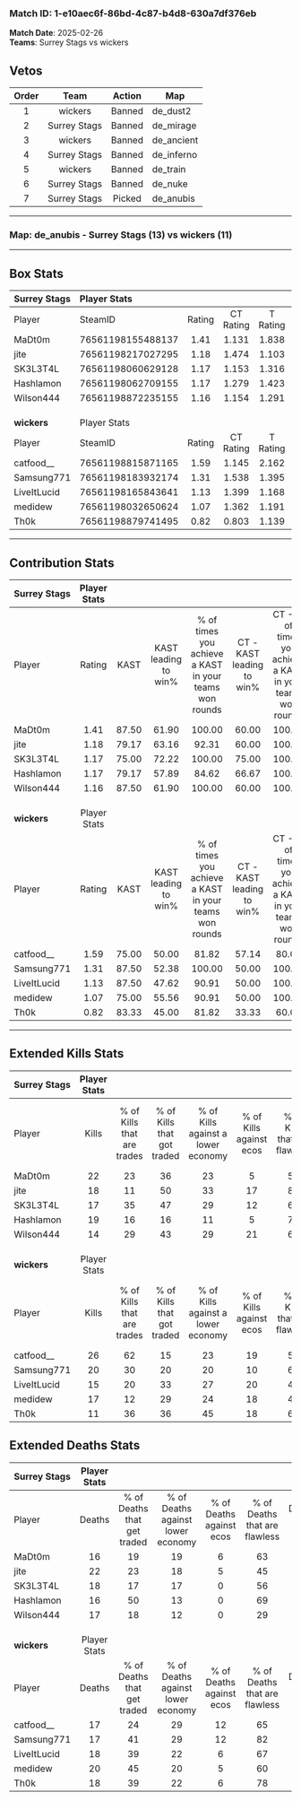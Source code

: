 ### Match ID: 1-e10aec6f-86bd-4c87-b4d8-630a7df376eb  
**Match Date**: 2025-02-26  
**Teams**: Surrey Stags vs wickers  

## Vetos  

| Order | Team | Action | Map |
| :---: | :--: | :----: | --- |
| 1 | wickers | Banned | de_dust2 |
| 2 | Surrey Stags | Banned | de_mirage |
| 3 | wickers | Banned | de_ancient |
| 4 | Surrey Stags | Banned | de_inferno |
| 5 | wickers | Banned | de_train |
| 6 | Surrey Stags | Banned | de_nuke |
| 7 | Surrey Stags | Picked | de_anubis |

---  

### **Map**: de_anubis - Surrey Stags (13) vs wickers (11)  
---  

## Box Stats  

| **Surrey Stags** | Player Stats      |        |           |          |       |       |       |         |        |      |     |
| :- | :- | :-: | :-: | :-: | :-: | :-: | :-: | :-: | :-: | :-: | :-: |
| Player           | SteamID           | Rating | CT Rating | T Rating | KAST  |  ADR  | Kills | Assists | Deaths | K/D  | HS% |
| MaDt0m           | 76561198155488137 |  1.41  |   1.131   |  1.838   | 87.50 | 77.5  |  22   |    7    |   16   | 1.38 | 40  |
| jite             | 76561198217027295 |  1.18  |   1.474   |  1.103   | 79.17 | 102.8 |  18   |   12    |   22   | 0.82 | 50  |
| SK3L3T4L         | 76561198060629128 |  1.17  |   1.153   |  1.316   | 75.00 | 91.4  |  17   |   13    |   18   | 0.94 | 47  |
| Hashlamon        | 76561198062709155 |  1.17  |   1.279   |  1.423   | 79.17 | 61.5  |  19   |    2    |   16   | 1.19 | 63  |
| Wilson444        | 76561198872235155 |  1.16  |   1.154   |  1.291   | 87.50 | 87.2  |  14   |   12    |   17   | 0.82 | 14  |
|                  |                   |        |           |          |       |       |       |         |        |      |     |
|                  |                   |        |           |          |       |       |       |         |        |      |     |
|                  |                   |        |           |          |       |       |       |         |        |      |     |
| **wickers**      | Player Stats      |        |           |          |       |       |       |         |        |      |     |
| Player           | SteamID           | Rating | CT Rating | T Rating | KAST  |  ADR  | Kills | Assists | Deaths | K/D  | HS% |
| catfood__        | 76561198815871165 |  1.59  |   1.145   |  2.162   | 75.00 | 120.6 |  26   |    8    |   17   | 1.53 | 57  |
| Samsung771       | 76561198183932174 |  1.31  |   1.538   |  1.395   | 87.50 | 74.0  |  20   |    7    |   17   | 1.18 | 30  |
| LiveItLucid      | 76561198165843641 |  1.13  |   1.399   |  1.168   | 87.50 | 73.7  |  15   |   12    |   18   | 0.83 | 40  |
| medidew          | 76561198032650624 |  1.07  |   1.362   |  1.191   | 75.00 | 83.7  |  17   |    7    |   20   | 0.85 | 64  |
| Th0k             | 76561198879741495 |  0.82  |   0.803   |  1.139   | 83.33 | 41.5  |  11   |    4    |   18   | 0.61 | 36  |
---  

## Contribution Stats  

| **Surrey Stags** | Player Stats |       |                      |                                                        |                           |                                                             |                          |                                                            |
| :- | :-: | :-: | :-: | :-: | :-: | :-: | :-: | :-: |
| Player           |    Rating    | KAST  | KAST leading to win% | % of times you achieve a KAST in your teams won rounds | CT - KAST leading to win% | CT - % of times you achieve a KAST in your teams won rounds | T - KAST leading to win% | T - % of times you achieve a KAST in your teams won rounds |
| MaDt0m           |     1.41     | 87.50 |        61.90         |                         100.00                         |           60.00           |                           100.00                            |          63.64           |                           100.00                           |
| jite             |     1.18     | 79.17 |        63.16         |                         92.31                          |           60.00           |                           100.00                            |          66.67           |                           85.71                            |
| SK3L3T4L         |     1.17     | 75.00 |        72.22         |                         100.00                         |           75.00           |                           100.00                            |          70.00           |                           100.00                           |
| Hashlamon        |     1.17     | 79.17 |        57.89         |                         84.62                          |           66.67           |                           100.00                            |          50.00           |                           71.43                            |
| Wilson444        |     1.16     | 87.50 |        61.90         |                         100.00                         |           60.00           |                           100.00                            |          63.64           |                           100.00                           |
|                  |              |       |                      |                                                        |                           |                                                             |                          |                                                            |
|                  |              |       |                      |                                                        |                           |                                                             |                          |                                                            |
|                  |              |       |                      |                                                        |                           |                                                             |                          |                                                            |
| **wickers**      | Player Stats |       |                      |                                                        |                           |                                                             |                          |                                                            |
| Player           |    Rating    | KAST  | KAST leading to win% | % of times you achieve a KAST in your teams won rounds | CT - KAST leading to win% | CT - % of times you achieve a KAST in your teams won rounds | T - KAST leading to win% | T - % of times you achieve a KAST in your teams won rounds |
| catfood__        |     1.59     | 75.00 |        50.00         |                         81.82                          |           57.14           |                            80.00                            |          45.45           |                           83.33                            |
| Samsung771       |     1.31     | 87.50 |        52.38         |                         100.00                         |           50.00           |                           100.00                            |          54.55           |                           100.00                           |
| LiveItLucid      |     1.13     | 87.50 |        47.62         |                         90.91                          |           50.00           |                           100.00                            |          45.45           |                           83.33                            |
| medidew          |     1.07     | 75.00 |        55.56         |                         90.91                          |           50.00           |                           100.00                            |          62.50           |                           83.33                            |
| Th0k             |     0.82     | 83.33 |        45.00         |                         81.82                          |           33.33           |                            60.00                            |          54.55           |                           100.00                           |
---  

## Extended Kills Stats  

| **Surrey Stags** | Player Stats |                            |                            |                                    |                         |                              |                                 |                                       |                    |           |
| :- | :-: | :-: | :-: | :-: | :-: | :-: | :-: | :-: | :-: | :-: |
| Player           |    Kills     | % of Kills that are trades | % of Kills that got traded | % of Kills against a lower economy | % of Kills against ecos | % of Kills that are flawless | % of Kills that are close duels | % of Kills that are assisted by flash | Pistol Round Kills | AWP Kills |
| MaDt0m           |      22      |             23             |             36             |                 23                 |            5            |              59              |                9                |                   0                   |         2          |     0     |
| jite             |      18      |             11             |             50             |                 33                 |           17            |              83              |                0                |                   0                   |         1          |     1     |
| SK3L3T4L         |      17      |             35             |             47             |                 29                 |           12            |              65              |               12                |                   0                   |         2          |     0     |
| Hashlamon        |      19      |             16             |             16             |                 11                 |            5            |              74              |               16                |                  11                   |         0          |     0     |
| Wilson444        |      14      |             29             |             43             |                 29                 |           21            |              64              |                7                |                   0                   |         2          |     0     |
|                  |              |                            |                            |                                    |                         |                              |                                 |                                       |                    |           |
|                  |              |                            |                            |                                    |                         |                              |                                 |                                       |                    |           |
|                  |              |                            |                            |                                    |                         |                              |                                 |                                       |                    |           |
| **wickers**      | Player Stats |                            |                            |                                    |                         |                              |                                 |                                       |                    |           |
| Player           |    Kills     | % of Kills that are trades | % of Kills that got traded | % of Kills against a lower economy | % of Kills against ecos | % of Kills that are flawless | % of Kills that are close duels | % of Kills that are assisted by flash | Pistol Round Kills | AWP Kills |
| catfood__        |      26      |             62             |             15             |                 23                 |           19            |              50              |               15                |                   4                   |         6          |     0     |
| Samsung771       |      20      |             30             |             20             |                 20                 |           10            |              60              |                0                |                   5                   |         0          |     0     |
| LiveItLucid      |      15      |             20             |             33             |                 27                 |           20            |              40              |               27                |                   0                   |         1          |     0     |
| medidew          |      17      |             12             |             29             |                 24                 |           18            |              47              |                6                |                   6                   |         3          |     0     |
| Th0k             |      11      |             36             |             36             |                 45                 |           18            |              64              |                0                |                   9                   |         0          |     0     |
## Extended Deaths Stats  

| **Surrey Stags** | Player Stats |                             |                                   |                          |                               |                            |                           |               |
| :- | :-: | :-: | :-: | :-: | :-: | :-: | :-: | :-: |
| Player           |    Deaths    | % of Deaths that get traded | % of Deaths against lower economy | % of Deaths against ecos | % of Deaths that are flawless | % of Deaths that are close | % of Deaths while blinded | Deaths to AWP |
| MaDt0m           |      16      |             19              |                19                 |            6             |              63               |             6              |             0             |       0       |
| jite             |      22      |             23              |                18                 |            5             |              45               |             14             |            14             |       0       |
| SK3L3T4L         |      18      |             17              |                17                 |            0             |              56               |             6              |             0             |       0       |
| Hashlamon        |      16      |             50              |                13                 |            0             |              69               |             6              |             6             |       0       |
| Wilson444        |      17      |             18              |                12                 |            0             |              29               |             18             |             0             |       0       |
|                  |              |                             |                                   |                          |                               |                            |                           |               |
|                  |              |                             |                                   |                          |                               |                            |                           |               |
|                  |              |                             |                                   |                          |                               |                            |                           |               |
| **wickers**      | Player Stats |                             |                                   |                          |                               |                            |                           |               |
| Player           |    Deaths    | % of Deaths that get traded | % of Deaths against lower economy | % of Deaths against ecos | % of Deaths that are flawless | % of Deaths that are close | % of Deaths while blinded | Deaths to AWP |
| catfood__        |      17      |             24              |                29                 |            12            |              65               |             29             |             6             |       0       |
| Samsung771       |      17      |             41              |                29                 |            12            |              82               |             0              |             0             |       0       |
| LiveItLucid      |      18      |             39              |                22                 |            6             |              67               |             11             |             0             |       1       |
| medidew          |      20      |             45              |                20                 |            5             |              60               |             5              |             5             |       0       |
| Th0k             |      18      |             39              |                22                 |            6             |              78               |             0              |             0             |       0       |
